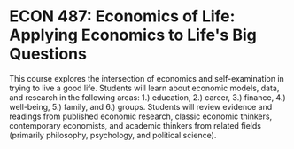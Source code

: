 # ECON 487: Economics of Life: Applying Economics to Life's Big Questions

This course explores the intersection of economics and self-examination in trying to live a good life. Students will learn about economic models, data, and research in the following areas: 1.) education, 2.) career, 3.) finance, 4.) well-being, 5.) family, and 6.) groups. Students will review evidence and readings from published economic research, classic economic thinkers, contemporary economists, and academic thinkers from related fields (primarily philosophy, psychology, and political science).